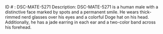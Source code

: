 ID # : DSC-MATE-5271
Description: DSC-MATE-5271 is a human male with a distinctive face marked by spots and a permanent smile. He wears thick-rimmed nerd glasses over his eyes and a colorful Doge hat on his head. Additionally, he has a jade earring in each ear and a two-color band across his forehead.